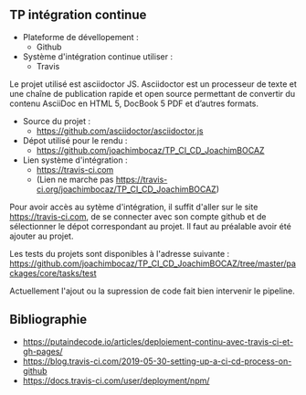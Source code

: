 **TP intégration continue**
-

- Plateforme de dévellopement :
  - Github
- Système d'intégration continue utiliser : 
  - Travis

Le projet utilisé est asciidoctor JS. 
Asciidoctor est un processeur de texte et une chaîne de publication rapide et open source permettant de convertir du contenu AsciiDoc en HTML 5, DocBook 5 PDF et d’autres formats. 

- Source du projet : 
  - https://github.com/asciidoctor/asciidoctor.js
- Dépot utilisé pour le rendu : 
  - https://github.com/joachimbocaz/TP_CI_CD_JoachimBOCAZ
- Lien système d'intégration :
  - https://travis-ci.com
  - (Lien ne marche pas https://travis-ci.org/joachimbocaz/TP_CI_CD_JoachimBOCAZ)

Pour avoir accès au sytème d'intégration, il suffit d'aller sur le site https://travis-ci.com, de se connecter avec son compte github et de sélectionner le dépot correspondant au projet. Il faut au préalable avoir été ajouter au projet.

Les tests du projets sont disponibles à l'adresse suivante : https://github.com/joachimbocaz/TP_CI_CD_JoachimBOCAZ/tree/master/packages/core/tasks/test


Actuellement l'ajout ou la supression de code fait bien intervenir le pipeline.
 



Bibliographie
--

- https://putaindecode.io/articles/deploiement-continu-avec-travis-ci-et-gh-pages/
- https://blog.travis-ci.com/2019-05-30-setting-up-a-ci-cd-process-on-github
- https://docs.travis-ci.com/user/deployment/npm/

